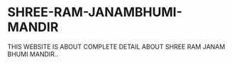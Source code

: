 # SHREE-RAM-JANAMBHUMI-MANDIR
THIS WEBSITE IS ABOUT COMPLETE DETAIL ABOUT SHREE RAM JANAM BHUMI MANDIR..
